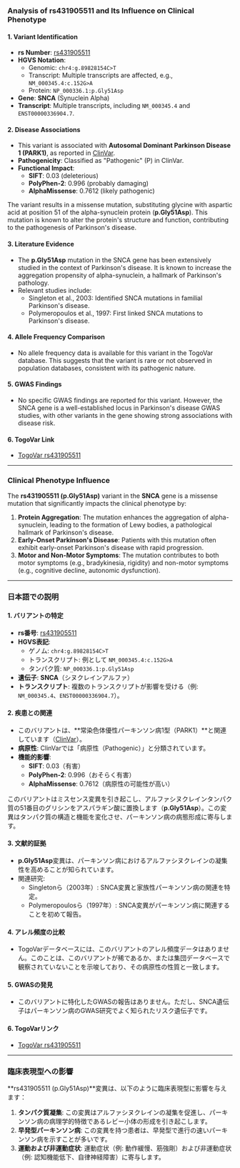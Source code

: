 ### Analysis of rs431905511 and Its Influence on Clinical Phenotype

#### 1. **Variant Identification**
   - **rs Number**: [rs431905511](https://identifiers.org/dbsnp/rs431905511)
   - **HGVS Notation**:
     - Genomic: `chr4:g.89828154C>T`
     - Transcript: Multiple transcripts are affected, e.g., `NM_000345.4:c.152G>A`
     - Protein: `NP_000336.1:p.Gly51Asp`
   - **Gene**: **SNCA** (Synuclein Alpha)
   - **Transcript**: Multiple transcripts, including `NM_000345.4` and `ENST00000336904.7`.

#### 2. **Disease Associations**
   - This variant is associated with **Autosomal Dominant Parkinson Disease 1 (PARK1)**, as reported in [ClinVar](https://www.ncbi.nlm.nih.gov/clinvar/variation/97000).
   - **Pathogenicity**: Classified as "Pathogenic" (P) in ClinVar.
   - **Functional Impact**:
     - **SIFT**: 0.03 (deleterious)
     - **PolyPhen-2**: 0.996 (probably damaging)
     - **AlphaMissense**: 0.7612 (likely pathogenic)

   The variant results in a missense mutation, substituting glycine with aspartic acid at position 51 of the alpha-synuclein protein (**p.Gly51Asp**). This mutation is known to alter the protein's structure and function, contributing to the pathogenesis of Parkinson's disease.

#### 3. **Literature Evidence**
   - The **p.Gly51Asp** mutation in the SNCA gene has been extensively studied in the context of Parkinson's disease. It is known to increase the aggregation propensity of alpha-synuclein, a hallmark of Parkinson's pathology.
   - Relevant studies include:
     - Singleton et al., 2003: Identified SNCA mutations in familial Parkinson's disease.
     - Polymeropoulos et al., 1997: First linked SNCA mutations to Parkinson's disease.

#### 4. **Allele Frequency Comparison**
   - No allele frequency data is available for this variant in the TogoVar database. This suggests that the variant is rare or not observed in population databases, consistent with its pathogenic nature.

#### 5. **GWAS Findings**
   - No specific GWAS findings are reported for this variant. However, the SNCA gene is a well-established locus in Parkinson's disease GWAS studies, with other variants in the gene showing strong associations with disease risk.

#### 6. **TogoVar Link**
   - [TogoVar rs431905511](https://togovar.org/variant/rs431905511)

---

### Clinical Phenotype Influence
The **rs431905511 (p.Gly51Asp)** variant in the **SNCA** gene is a missense mutation that significantly impacts the clinical phenotype by:
1. **Protein Aggregation**: The mutation enhances the aggregation of alpha-synuclein, leading to the formation of Lewy bodies, a pathological hallmark of Parkinson's disease.
2. **Early-Onset Parkinson's Disease**: Patients with this mutation often exhibit early-onset Parkinson's disease with rapid progression.
3. **Motor and Non-Motor Symptoms**: The mutation contributes to both motor symptoms (e.g., bradykinesia, rigidity) and non-motor symptoms (e.g., cognitive decline, autonomic dysfunction).

---

### 日本語での説明

#### 1. **バリアントの特定**
   - **rs番号**: [rs431905511](https://identifiers.org/dbsnp/rs431905511)
   - **HGVS表記**:
     - ゲノム: `chr4:g.89828154C>T`
     - トランスクリプト: 例として `NM_000345.4:c.152G>A`
     - タンパク質: `NP_000336.1:p.Gly51Asp`
   - **遺伝子**: **SNCA**（シヌクレインアルファ）
   - **トランスクリプト**: 複数のトランスクリプトが影響を受ける（例: `NM_000345.4`、`ENST00000336904.7`）。

#### 2. **疾患との関連**
   - このバリアントは、**常染色体優性パーキンソン病1型（PARK1）**と関連しています（[ClinVar](https://www.ncbi.nlm.nih.gov/clinvar/variation/97000)）。
   - **病原性**: ClinVarでは「病原性（Pathogenic）」と分類されています。
   - **機能的影響**:
     - **SIFT**: 0.03（有害）
     - **PolyPhen-2**: 0.996（おそらく有害）
     - **AlphaMissense**: 0.7612（病原性の可能性が高い）

   このバリアントはミスセンス変異を引き起こし、アルファシヌクレインタンパク質の51番目のグリシンをアスパラギン酸に置換します（**p.Gly51Asp**）。この変異はタンパク質の構造と機能を変化させ、パーキンソン病の病態形成に寄与します。

#### 3. **文献的証拠**
   - **p.Gly51Asp**変異は、パーキンソン病におけるアルファシヌクレインの凝集性を高めることが知られています。
   - 関連研究:
     - Singletonら（2003年）: SNCA変異と家族性パーキンソン病の関連を特定。
     - Polymeropoulosら（1997年）: SNCA変異がパーキンソン病に関連することを初めて報告。

#### 4. **アレル頻度の比較**
   - TogoVarデータベースには、このバリアントのアレル頻度データはありません。このことは、このバリアントが稀であるか、または集団データベースで観察されていないことを示唆しており、その病原性の性質と一致します。

#### 5. **GWASの発見**
   - このバリアントに特化したGWASの報告はありません。ただし、SNCA遺伝子はパーキンソン病のGWAS研究でよく知られたリスク遺伝子です。

#### 6. **TogoVarリンク**
   - [TogoVar rs431905511](https://togovar.org/variant/rs431905511)

---

### 臨床表現型への影響
**rs431905511 (p.Gly51Asp)**変異は、以下のように臨床表現型に影響を与えます：
1. **タンパク質凝集**: この変異はアルファシヌクレインの凝集を促進し、パーキンソン病の病理学的特徴であるレビー小体の形成を引き起こします。
2. **早発型パーキンソン病**: この変異を持つ患者は、早発型で進行の速いパーキンソン病を示すことが多いです。
3. **運動および非運動症状**: 運動症状（例: 動作緩慢、筋強剛）および非運動症状（例: 認知機能低下、自律神経障害）に寄与します。

